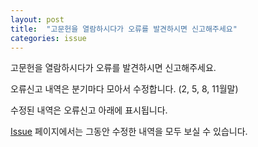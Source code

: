 ```yaml
---
layout: post
title:  "고문헌을 열람하시다가 오류를 발견하시면 신고해주세요"
categories: issue
---
```


고문헌을 열람하시다가 오류를 발견하시면 신고해주세요.

오류신고 내역은 분기마다 모아서 수정합니다. (2, 5, 8, 11월말)

수정된 내역은 오류신고 아래에 표시됩니다.

[Issue](http://info.mediclassics.kr/document/) 페이지에서는 그동안 수정한 내역을 모두 보실 수 있습니다.

